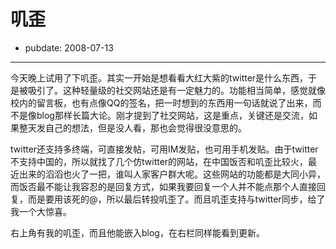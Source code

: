 # 叽歪

- pubdate: 2008-07-13

--------------------------


今天晚上试用了下叽歪。其实一开始是想看看大红大紫的twitter是什么东西，于是被吸引了。这种轻量级的社交网站还是有一定魅力的。功能相当简单，感觉就像校内的留言板，也有点像QQ的签名，把一时想到的东西用一句话就说了出来，而不是像blog那样长篇大论。刚才提到了社交网站，这是重点，关键还是交流，如果整天发自己的想法，但是没人看，那也会觉得很没意思的。

twitter还支持多终端，可直接发帖，可用IM发贴，也可用手机发贴。由于twitter不支持中国的，所以就找了几个仿twitter的网站，在中国饭否和叽歪比较火，最近出来的滔滔也火了一把，谁叫人家客户群大呢。这些网站的功能都是大同小异，而饭否最不能让我容忍的是回复方式，如果我要回复一个人并不能点那个人直接回复，而是要用该死的@，所以最后转投叽歪了。而且叽歪支持与twitter同步，给了我一个大惊喜。

右上角有我的叽歪，而且他能嵌入blog，在右栏同样能看到更新。
